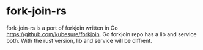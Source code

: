# fork-join-rs
fork-join-rs is a port of forkjoin written in Go https://github.com/kubesure/forkjoin. Go forkjoin repo has a lib and service both. With the rust version, lib and service will be diffrent.
